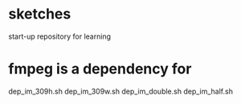 # sketches
start-up repository for learning



# fmpeg is a dependency for
dep_im_309h.sh
dep_im_309w.sh
dep_im_double.sh
dep_im_half.sh
